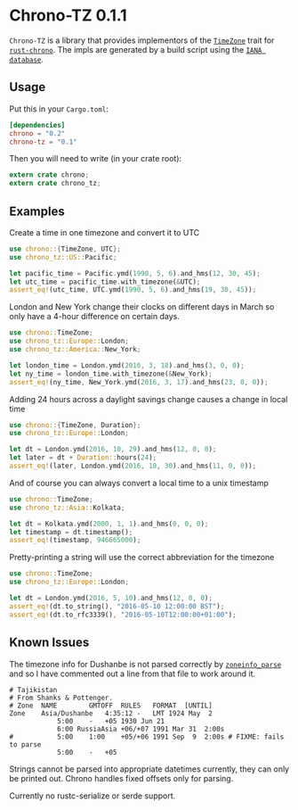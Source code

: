 # Chrono-TZ 0.1.1

`Chrono-TZ` is a library that provides implementors of the
[`TimeZone`][timezone] trait for [`rust-chrono`][chrono]. The
impls are generated by a build script using the [`IANA database`][iana].

[chrono]: https://github.com/lifthrasiir/rust-chrono
[timezone]: ../chrono/offset/trait.TimeZone.html
[iana]: http://www.iana.org/time-zones

## Usage

Put this in your `Cargo.toml`:

```toml
[dependencies]
chrono = "0.2"
chrono-tz = "0.1"
```

Then you will need to write (in your crate root):

```rust
extern crate chrono;
extern crate chrono_tz;
```

## Examples

Create a time in one timezone and convert it to UTC

```rust
use chrono::{TimeZone, UTC};
use chrono_tz::US::Pacific;

let pacific_time = Pacific.ymd(1990, 5, 6).and_hms(12, 30, 45);
let utc_time = pacific_time.with_timezone(&UTC);
assert_eq!(utc_time, UTC.ymd(1990, 5, 6).and_hms(19, 30, 45));
```

London and New York change their clocks on different days in March
so only have a 4-hour difference on certain days.

```rust
use chrono::TimeZone;
use chrono_tz::Europe::London;
use chrono_tz::America::New_York;

let london_time = London.ymd(2016, 3, 18).and_hms(3, 0, 0);
let ny_time = london_time.with_timezone(&New_York);
assert_eq!(ny_time, New_York.ymd(2016, 3, 17).and_hms(23, 0, 0));
```

Adding 24 hours across a daylight savings change causes a change
in local time

```rust
use chrono::{TimeZone, Duration};
use chrono_tz::Europe::London;

let dt = London.ymd(2016, 10, 29).and_hms(12, 0, 0);
let later = dt + Duration::hours(24);
assert_eq!(later, London.ymd(2016, 10, 30).and_hms(11, 0, 0));
```

And of course you can always convert a local time to a unix timestamp

```rust
use chrono::TimeZone;
use chrono_tz::Asia::Kolkata;

let dt = Kolkata.ymd(2000, 1, 1).and_hms(0, 0, 0);
let timestamp = dt.timestamp();
assert_eq!(timestamp, 946665000);
```

Pretty-printing a string will use the correct abbreviation for the timezone

```rust
use chrono::TimeZone;
use chrono_tz::Europe::London;

let dt = London.ymd(2016, 5, 10).and_hms(12, 0, 0);
assert_eq!(dt.to_string(), "2016-05-10 12:00:00 BST");
assert_eq!(dt.to_rfc3339(), "2016-05-10T12:00:00+01:00");
```

## Known Issues

The timezone info for Dushanbe is not parsed correctly by [`zoneinfo_parse`][zoneinfo_parse]
and so I have commented out a line from that file to work around it.

```
# Tajikistan
# From Shanks & Pottenger.
# Zone	NAME		GMTOFF	RULES	FORMAT	[UNTIL]
Zone	Asia/Dushanbe	4:35:12 -	LMT	1924 May  2
			5:00	-	+05	1930 Jun 21
			6:00 RussiaAsia +06/+07	1991 Mar 31  2:00s
#			5:00	1:00	+05/+06	1991 Sep  9  2:00s # FIXME: fails to parse
			5:00	-	+05
```

Strings cannot be parsed into appropriate datetimes currently, they can only be printed out.
Chrono handles fixed offsets only for parsing.

Currently no rustc-serialize or serde support.

[zoneinfo_parse]: https://github.com/rust-datetime/zoneinfo-parse
